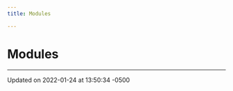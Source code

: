 ```yaml
---
title: Modules

---
```


# Modules







-------------------------------

Updated on 2022-01-24 at 13:50:34 -0500
